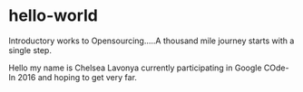 # hello-world
Introductory works to Opensourcing.....A thousand mile journey starts with a single step.

Hello my name is Chelsea Lavonya currently participating in Google COde-In 2016 and hoping to get very far.
